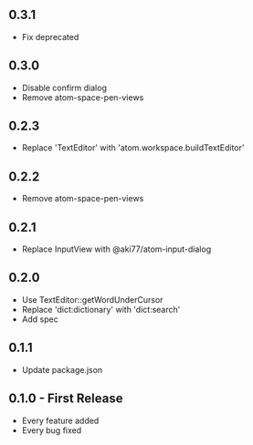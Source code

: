 ## 0.3.1
* Fix deprecated

## 0.3.0
* Disable confirm dialog
* Remove atom-space-pen-views

## 0.2.3
* Replace 'TextEditor' with 'atom.workspace.buildTextEditor'

## 0.2.2
* Remove atom-space-pen-views

## 0.2.1
* Replace InputView with @aki77/atom-input-dialog

## 0.2.0
* Use TextEditor::getWordUnderCursor
* Replace 'dict:dictionary' with 'dict:search'
* Add spec

## 0.1.1
* Update package.json

## 0.1.0 - First Release
* Every feature added
* Every bug fixed
